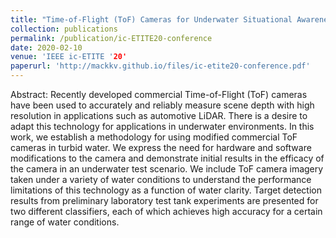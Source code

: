 ```yaml
---
title: "Time-of-Flight (ToF) Cameras for Underwater Situational Awareness"
collection: publications
permalink: /publication/ic-ETITE20-conference
date: 2020-02-10
venue: 'IEEE ic-ETITE '20'
paperurl: 'http://mackkv.github.io/files/ic-etite20-conference.pdf'
---
```

Abstract: Recently developed commercial Time-of-Flight (ToF) cameras have been used to accurately and reliably measure scene depth with high resolution in applications such as automotive LiDAR. There is a desire to adapt this technology for applications in underwater environments. In this work, we establish a methodology for using modified commercial ToF cameras in turbid water. We express the need for hardware and software modifications to the camera and demonstrate initial results in the efficacy of the camera in an underwater test scenario. We include ToF camera imagery taken under a variety of water conditions to understand the performance limitations of this technology as a function of water clarity. Target detection results from preliminary laboratory test tank experiments are presented for two different classifiers, each of which achieves high accuracy for a certain range of water conditions.
